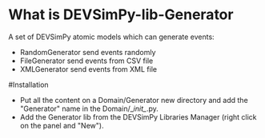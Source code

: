 # What is DEVSimPy-lib-Generator

A set of DEVSimPy atomic models which can generate events:
* RandomGenerator send events randomly
* FileGenerator send events from CSV file
* XMLGenerator send events from XML file

#Installation
* Put all the content on a Domain/Generator new directory and add the "Generator" name in the Domain/\__init\__.py.
* Add the Generator lib from the DEVSimPy Libraries Manager (right click on the panel and "New").
